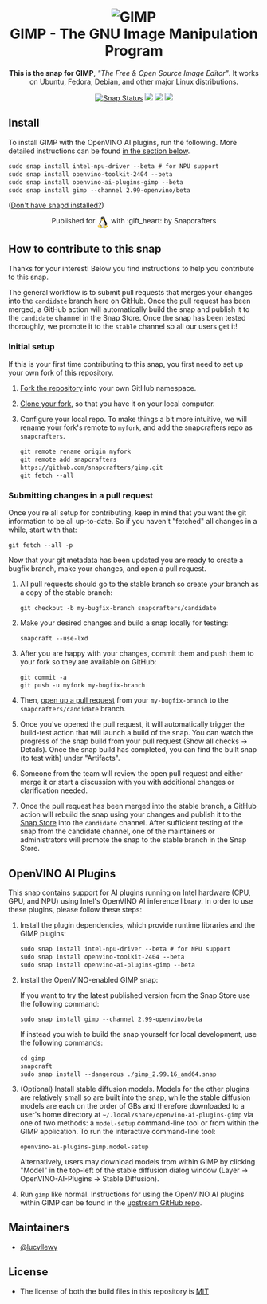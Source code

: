 <h1 align="center">
  <img src="gimp.png" alt="GIMP">
  <br />
  GIMP - The GNU Image Manipulation Program
</h1>

<p align="center"><b>This is the snap for GIMP</b>, <i>"The Free &amp; Open Source Image Editor"</i>. It works on Ubuntu, Fedora, Debian, and other major Linux
distributions.</p>

<p align="center">
<a href="https://snapcraft.io/gimp"><img src="https://snapcraft.io/gimp/badge.svg" alt="Snap Status"></a>
<a href="https://github.com/snapcrafters/gimp/actions/workflows/sync-version-with-upstream.yml"><img src="https://github.com/snapcrafters/gimp/actions/workflows/sync-version-with-upstream.yml/badge.svg"></a>
<a href="https://github.com/snapcrafters/gimp/actions/workflows/release-to-candidate.yaml"><img src="https://github.com/snapcrafters/gimp/actions/workflows/release-to-candidate.yaml/badge.svg"></a>
<a href="https://github.com/snapcrafters/gimp/actions/workflows/promote-to-stable.yml"><img src="https://github.com/snapcrafters/gimp/actions/workflows/promote-to-stable.yml/badge.svg"></a>
</p>

## Install

To install GIMP with the OpenVINO AI plugins, run the following. More detailed instructions can be found [in the section below](#openvino-ai-plugins).

```shell
sudo snap install intel-npu-driver --beta # for NPU support
sudo snap install openvino-toolkit-2404 --beta
sudo snap install openvino-ai-plugins-gimp --beta
sudo snap install gimp --channel 2.99-openvino/beta
```

([Don't have snapd installed?](https://snapcraft.io/docs/core/install))

<p align="center">Published for <img src="https://raw.githubusercontent.com/anythingcodes/slack-emoji-for-techies/gh-pages/emoji/tux.png" align="top" width="24" /> with :gift_heart: by Snapcrafters</p>

## How to contribute to this snap

Thanks for your interest! Below you find instructions to help you contribute to this snap.

The general workflow is to submit pull requests that merges your changes into the `candidate` branch here on GitHub. Once the pull request has been merged, a GitHub action will automatically build the snap and publish it to the `candidate` channel in the Snap Store. Once the snap has been tested thoroughly, we promote it to the `stable` channel so all our users get it!

### Initial setup

If this is your first time contributing to this snap, you first need to set up your own fork of this repository.

1. [Fork the repository](https://docs.github.com/en/github/getting-started-with-github/fork-a-repo) into your own GitHub namespace.
2. [Clone your fork](https://git-scm.com/book/en/v2/Git-Basics-Getting-a-Git-Repository), so that you have it on your local computer.
3. Configure your local repo. To make things a bit more intuitive, we will rename your fork's remote to `myfork`, and add the snapcrafters repo as `snapcrafters`.

    ```shell
    git remote rename origin myfork
    git remote add snapcrafters https://github.com/snapcrafters/gimp.git
    git fetch --all
    ```

### Submitting changes in a pull request

Once you're all setup for contributing, keep in mind that you want the git information to be all up-to-date. So if you haven't "fetched" all changes in a while, start with that:

```shell
git fetch --all -p
```

Now that your git metadata has been updated you are ready to create a bugfix branch, make your changes, and open a pull request.

1. All pull requests should go to the stable branch so create your branch as a copy of the stable branch:

    ```shell
    git checkout -b my-bugfix-branch snapcrafters/candidate
    ```

2. Make your desired changes and build a snap locally for testing:

    ```shell
    snapcraft --use-lxd
    ```

3. After you are happy with your changes, commit them and push them to your fork so they are available on GitHub:

    ```shell
    git commit -a
    git push -u myfork my-bugfix-branch
    ```

4. Then, [open up a pull request](https://docs.github.com/en/github/collaborating-with-issues-and-pull-requests/about-pull-requests) from your `my-bugfix-branch` to the `snapcrafters/candidate` branch.
5. Once you've opened the pull request, it will automatically trigger the build-test action that will launch a build of the snap. You can watch the progress of the snap build from your pull request (Show all checks -> Details). Once the snap build has completed, you can find the built snap (to test with) under "Artifacts".
6. Someone from the team will review the open pull request and either merge it or start a discussion with you with additional changes or clarification needed.
7. Once the pull request has been merged into the stable branch, a GitHub action will rebuild the snap using your changes and publish it to the [Snap Store](https://snapcraft.io/gimp) into the `candidate` channel. After sufficient testing of the snap from the candidate channel, one of the maintainers or administrators will promote the snap to the stable branch in the Snap Store.

## OpenVINO AI Plugins

This snap contains support for AI plugins running on Intel hardware (CPU, GPU, and NPU) using Intel's OpenVINO AI inference library. In order to use these plugins, please follow these steps:


1. Install the plugin dependencies, which provide runtime libraries and the GIMP plugins:

    ```shell
    sudo snap install intel-npu-driver --beta # for NPU support
    sudo snap install openvino-toolkit-2404 --beta
    sudo snap install openvino-ai-plugins-gimp --beta
    ```

2. Install the OpenVINO-enabled GIMP snap:

    If you want to try the latest published version from the Snap Store use the following command:

    ```shell
    sudo snap install gimp --channel 2.99-openvino/beta
    ```

    If instead you wish to build the snap yourself for local development, use the following commands:

    ```shell
    cd gimp
    snapcraft
    sudo snap install --dangerous ./gimp_2.99.16_amd64.snap
    ```

3. (Optional) Install stable diffusion models. Models for the other plugins are relatively small so are built into the snap, while the stable diffusion models are each on the order of GBs and therefore downloaded to a user's home directory at `~/.local/share/openvino-ai-plugins-gimp` via one of two methods: a `model-setup` command-line tool or from within the GIMP application. To run the interactive command-line tool:

    ```shell
    openvino-ai-plugins-gimp.model-setup
    ```

    Alternatively, users may download models from within GIMP by clicking "Model" in the top-left of the stable diffusion dialog window (Layer -> OpenVINO-AI-Plugins -> Stable Diffusion).

4. Run `gimp` like normal. Instructions for using the OpenVINO AI plugins within GIMP can be found in the [upstream GitHub repo](https://github.com/intel/openvino-ai-plugins-gimp).

## Maintainers

-   [@lucyllewy](https://github.com/lucyllewy/)

## License

-   The license of both the build files in this repository is [MIT](https://github.com/snapcrafters/gimp/blob/main/LICENSE)

